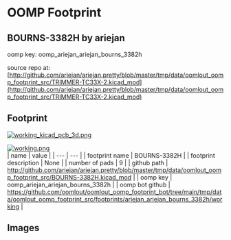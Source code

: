 # OOMP Footprint  
## BOURNS-3382H  by ariejan  
  
oomp key: oomp_ariejan_ariejan_bourns_3382h  
  
source repo at: [http://github.com/ariejan/ariejan.pretty/blob/master/tmp/data/oomlout_oomp_footprint_src/TRIMMER-TC33X-2.kicad_mod](http://github.com/ariejan/ariejan.pretty/blob/master/tmp/data/oomlout_oomp_footprint_src/TRIMMER-TC33X-2.kicad_mod)  
## Footprint  
  
[![working_kicad_pcb_3d.png](working_kicad_pcb_3d_600.png)](working_kicad_pcb_3d.png)  
  
[![working.png](working_600.png)](working.png)  
| name | value | 
| --- | --- | 
| footprint name | BOURNS-3382H | 
| footprint description | None | 
| number of pads | 9 | 
| github path | http://github.com/ariejan/ariejan.pretty/blob/master/tmp/data/oomlout_oomp_footprint_src/BOURNS-3382H.kicad_mod | 
| oomp key | oomp_ariejan_ariejan_bourns_3382h | 
| oomp bot github | https://github.com/oomlout/oomlout_oomp_footprint_bot/tree/main/tmp/data/oomlout_oomp_footprint_src/footprints/ariejan_ariejan_bourns_3382h/working | 
## Images  

